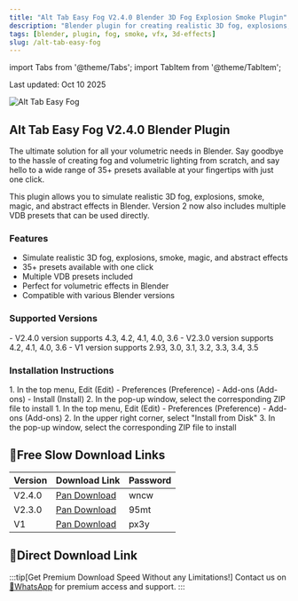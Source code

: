```yaml
---
title: "Alt Tab Easy Fog V2.4.0 Blender 3D Fog Explosion Smoke Plugin"
description: "Blender plugin for creating realistic 3D fog, explosions, smoke, magic, and abstract effects with multiple VDB presets."
tags: [blender, plugin, fog, smoke, vfx, 3d-effects]
slug: /alt-tab-easy-fog
---
```


import Tabs from '@theme/Tabs';
import TabItem from '@theme/TabItem';

Last updated: Oct 10 2025

![Alt Tab Easy Fog](https://www.gfxcamp.com/wp-content/uploads/2023/05/Alt-Tab-Easy-Fog.jpg)

## Alt Tab Easy Fog V2.4.0 Blender Plugin

The ultimate solution for all your volumetric needs in Blender. Say goodbye to the hassle of creating fog and volumetric lighting from scratch, and say hello to a wide range of 35+ presets available at your fingertips with just one click.

This plugin allows you to simulate realistic 3D fog, explosions, smoke, magic, and abstract effects in Blender. Version 2 now also includes multiple VDB presets that can be used directly.

### Features

- Simulate realistic 3D fog, explosions, smoke, magic, and abstract effects
- 35+ presets available with one click
- Multiple VDB presets included
- Perfect for volumetric effects in Blender
- Compatible with various Blender versions

### Supported Versions

<Tabs>
<TabItem value="blender-4" label="Blender 4+">
- V2.4.0 version supports 4.3, 4.2, 4.1, 4.0, 3.6
- V2.3.0 version supports 4.2, 4.1, 4.0, 3.6
</TabItem>
<TabItem value="blender-3" label="Blender 3 and earlier">
- V1 version supports 2.93, 3.0, 3.1, 3.2, 3.3, 3.4, 3.5
</TabItem>
</Tabs>

### Installation Instructions

<Tabs>
<TabItem value="blender-4" label="Blender 4.0 and below">
1. In the top menu, Edit (Edit) - Preferences (Preference) - Add-ons (Add-ons) - Install (Install)
2. In the pop-up window, select the corresponding ZIP file to install
</TabItem>
<TabItem value="blender-41" label="Blender 4.1 and above">
1. In the top menu, Edit (Edit) - Preferences (Preference) - Add-ons (Add-ons)
2. In the upper right corner, select "Install from Disk"
3. In the pop-up window, select the corresponding ZIP file to install
</TabItem>
</Tabs>

## 🐌Free Slow Download Links

| Version | Download Link | Password |
|--------|---------------|----------|
| V2.4.0 | [Pan Download](https://pan.baidu.com/s/1ixWx5wWUNQqaJjr4J1nygw?pwd=wncw) | wncw |
| V2.3.0 | [Pan Download](https://pan.baidu.com/s/1OQNM8Te5N9xjgzXHMWnimQ?pwd=95mt) | 95mt |
| V1 | [Pan Download](https://pan.baidu.com/s/16SNIe3liEA_4xRb717g1hg?pwd=px3y) | px3y |

## 🚀Direct Download Link
:::tip[Get Premium Download Speed Without any Limitations!]
Contact us on [💬WhatsApp](https://wa.me/+8613237610083) for premium  access and support.
:::